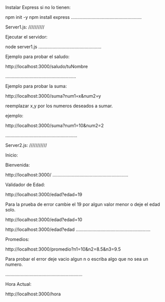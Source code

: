 

Instalar Express si no lo tienen:

npm init -y
npm install express
.......................................................


Server1.js:
//////////

Ejecutar el servidor:

 node server1.js
.................................................

Ejemplo para probar el saludo: 

http://localhost:3000/saludo/tuNombre

.......................................................

Ejemplo para probar la suma: 

http://localhost:3000/suma?num1=x&num2=y

reemplazar x,y por los numeros deseados a sumar.

ejemplo: 

http://localhost:3000/suma?num1=10&num2=2

........................................................


Server2.js:
///////////

Inicio: 

Bienvenida: 

http://localhost:3000/
...........................................................

Validador de Edad: 

http://localhost:3000/edad?edad=19


Para la prueba de error cambie el 19 por algun valor menor o deje el edad solo.

http://localhost:3000/edad?edad=10

http://localhost:3000/edad?edad
..........................................................

Promedios: 

http://localhost:3000/promedio?n1=10&n2=8.5&n3=9.5

Para probar el error deje vacio algun n o escriba algo que no sea un numero.

............................................................

Hora Actual: 

http://localhost:3000/hora







